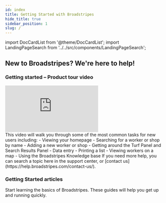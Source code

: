```yaml
---
id: index
title: Getting Started with Broadstripes
hide_title: true
sidebar_position: 1
slug: /
---
```


import DocCardList from '@theme/DocCardList';
import LandingPageSearch from '../../src/components/LandingPageSearch';
<meta name="algolia-site-verification"  content="6B43D826BFA8F9A1" />
## New to Broadstripes? We're here to help!

### Getting started – Product tour video

<div className="video-container" style={{position: 'relative', paddingBottom: '56.25%', height: 0, marginBottom: '.25rem'}}>
  <iframe
    src="https://player.vimeo.com/video/322304316?title=0&amp;byline=0&amp;portrait=0&amp;badge=0&amp;autopause=0&amp;player_id=0&amp;app_id=58479"
    title="Getting Started with Broadstripes"
    style={{position: 'absolute', top: '0', left: '0', width: '80%', height: '80%'}}
    frameBorder="0"
    allow="autoplay; fullscreen; picture-in-picture"
    allowFullScreen
  ></iframe>
</div>
This video will walk you through some of the most common tasks for new users including:
- Viewing your homepage
- Searching for a worker or shop by name
- Adding a new worker or shop
- Getting around the Turf Panel and Search Results Panel
- Data entry
- Printing a list
- Viewing workers on a map
- Using the Broadstripes Knowledge base
If you need more help, you can search a topic here in the support center, or [contact us](https://help.broadstripes.com/contact-us/).



### Getting Started articles
Start learning the basics of Broadstripes. These guides will help you get up and running quickly.

<DocCardList />
